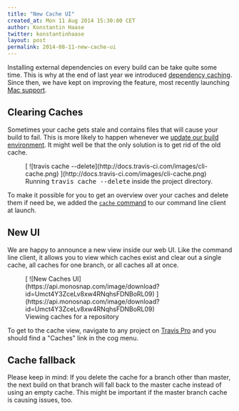 ```yaml
---
title: "New Cache UI"
created_at: Mon 11 Aug 2014 15:30:00 CET
author: Konstantin Haase
twitter: konstantinhaase
layout: post
permalink: 2014-08-11-new-cache-ui
---
```


Installing external dependencies on every build can be take quite some time. This is why at the end of last year we introduced [dependency caching](/2013-12-05-speed-up-your-builds-cache-your-dependencies). Since then, we have kept on improving the feature, most recently launching [Mac support](/2014-07-31-caching-all-the-things-on-the-mac-platform).

## Clearing Caches

Sometimes your cache gets stale and contains files that will cause your build to fail. This is more likely to happen whenever we [update our build environment](/2014-07-24-upcoming-build-environment-updates). It might well be that the only solution is to get rid of the old cache.

<figure>
  [ ![travis cache --delete](http://docs.travis-ci.com/images/cli-cache.png) ](http://docs.travis-ci.com/images/cli-cache.png)
  <figcaption>Running <tt>travis cache --delete</tt> inside the project directory.</figcaption>
</figure>

To make it possible for you to get an overview over your caches and delete them if need be, we added the [`cache` command](https://github.com/travis-ci/travis.rb#cache) to our command line client at launch.

## New UI

We are happy to announce a new view inside our web UI. Like the command line client, it allows you to view which caches exist and clear out a single cache, all caches for one branch, or all caches all at once.

<figure>
  [ ![New Caches UI](https://api.monosnap.com/image/download?id=Umct4Y3ZceLv8xw4RNqhsFDNBoRL09) ](https://api.monosnap.com/image/download?id=Umct4Y3ZceLv8xw4RNqhsFDNBoRL09)
  <figcaption>Viewing caches for a repository</figcaption>
</figure>

To get to the cache view, navigate to any project on [Travis Pro](https://travis-ci.com/) and you should find a "Caches" link in the cog menu.

## Cache fallback

Please keep in mind: If you delete the cache for a branch other than master, the next build on that branch will fall back to the master cache instead of using an empty cache. This might be important if the master branch cache is causing issues, too.